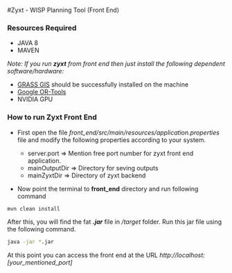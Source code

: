 #Zyxt - WISP Planning Tool (Front End)

### Resources Required
- JAVA 8
- MAVEN

_Note: If you run ****zyxt**** from front end then just install the following dependent software/hardware:_<br/>
- [GRASS GIS](https://grass.osgeo.org/ "GRASS GIS") should be successfully installed on the machine
- [Google OR-Tools](https://developers.google.com/optimization/)
- NVIDIA GPU


### How to run Zyxt Front End

- First open the file _front_end/src/main/resources/application.properties_ file and
 modify the following properties according to your system.<br/>
    * server.port => Mention free port number for zyxt front end application.
    * mainOutputDir => Directory for seving outputs
    * mainZyxtDir => Directory of zyxt backend

- Now point the terminal to ****front_end**** directory and run following command

```bash
mvn clean install
````
After this, you will find the fat ****_.jar_**** file in _/target_ folder. Run this jar
file using the following command.

````bash
java -jar *.jar
````
At this point you can access the front end at the URL _http://localhost:[your_mentioned_port]_





